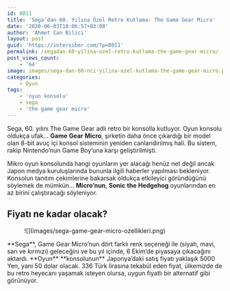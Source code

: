 ```yaml
---
id: 8011
title: 'Sega’dan 60. Yılına Özel Retro Kutlama: The Game Gear Micro'
date: '2020-06-03T10:06:57+03:00'
author: 'Ahmet Can Bilici'
layout: post
guid: 'https://intersiber.com/?p=8011'
permalink: /segadan-60-yilina-ozel-retro-kutlama-the-game-gear-micro/
post_views_count:
    - '64'
image: images/sega-dan-60-nci-yilina-ozel-kutlama-the-game-gear-micro.png
categories:
    - Oyun
tags:
    - 'oyun konsolu'
    - sega
    - 'the game gear micro'
---
```


Sega, 60. yılını The Game Gear adlı retro bir konsolla kutluyor. Oyun konsolu oldukça ufak… **Game** **Gear** **Micro**, şirketin daha önce çıkardığı bir model olan 8-bit avuç içi konsol sisteminin yeniden canlandırılmış hali. Bu sistem, rakip Nintendo’nun Game Boy’una karşı geliştirilmişti.

Mikro oyun konsolunda hangi oyunların yer alacağı henüz net değil ancak Japon medya kuruluşlarında bununla ilgili haberler yapılması bekleniyor. Konsolun tanıtım çekimlerine bakarsak oldukça etkileyici göründüğünü söylemek de mümkün… **Micro’nun**, **Sonic** **the** **Hedgehog** oyunlarından en az birini çalıştıracağı söyleniyor.

## Fiyatı ne kadar olacak?

<figure class="wp-block-image size-large">![](images/sega-game-gear-micro-ozellikleri.png)</figure>**Sega**, Game Gear Micro’nun dört farklı renk seçeneği ile (siyah, mavi, sarı ve kırmızı) geleceğini ve bu yıl içinde, 6 Ekim’de piyasaya çıkacağını aktardı. **Oyun** **konsolunun** Japonya’daki satış fiyatı yaklaşık 5000 Yen, yani 50 dolar olacak. 336 Türk lirasına tekabül eden fiyat, ülkemizde de bu retro heyecanı yaşamak isteyen olursa, uygun fiyatlı bir alternatif gibi görünüyor.
